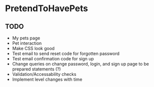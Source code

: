 # PretendToHavePets

TODO
----

- My pets page
- Pet interaction
- Make CSS look good
- Test email to send reset code for forgotten password
- Test email confirmation code for sign up
- Change queries on change password, login, and sign up page to be prepared statements (?)
- Validation/Accessability checks
- Implement level changes with time
